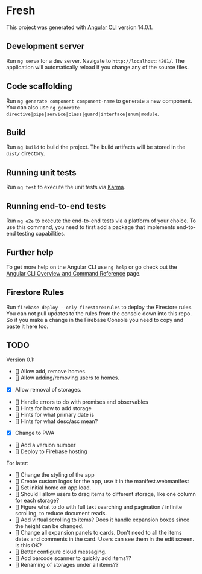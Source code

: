 # Fresh

This project was generated with [Angular CLI](https://github.com/angular/angular-cli) version 14.0.1.

## Development server

Run `ng serve` for a dev server. Navigate to `http://localhost:4201/`. The application will automatically reload if you change any of the source files.

## Code scaffolding

Run `ng generate component component-name` to generate a new component. You can also use `ng generate directive|pipe|service|class|guard|interface|enum|module`.

## Build

Run `ng build` to build the project. The build artifacts will be stored in the `dist/` directory.

## Running unit tests

Run `ng test` to execute the unit tests via [Karma](https://karma-runner.github.io).

## Running end-to-end tests

Run `ng e2e` to execute the end-to-end tests via a platform of your choice. To use this command, you need to first add a package that implements end-to-end testing capabilities.

## Further help

To get more help on the Angular CLI use `ng help` or go check out the [Angular CLI Overview and Command Reference](https://angular.io/cli) page.

## Firestore Rules

Run `firebase deploy --only firestore:rules` to deploy the Firestore rules. You can not pull updates to the rules from the console down into this repo. So if you make a change in the Firebase Console you need to copy and paste it here too.

## TODO

Version 0.1:

- [] Allow add, remove homes.
- [] Allow adding/removing users to homes.
- [x] Allow removal of storages.
- [] Handle errors to do with promises and observables
- [] Hints for how to add storage
- [] Hints for what primary date is
- [] Hints for what desc/asc mean?
- [x] Change to PWA
- [] Add a version number
- [] Deploy to Firebase hosting

For later:

- [] Change the styling of the app
- [] Create custom logos for the app, use it in the manifest.webmanifest
- [] Set initial home on app load.
- [] Should I allow users to drag items to different storage, like one column for each storage?
- [] Figure what to do with full text searching and pagination / infinite scrolling, to reduce document reads.
- [] Add virtual scrolling to items? Does it handle expansion boxes since the height can be changed.
- [] Change all expansion panels to cards. Don't need to all the items dates and comments in the card. Users can see them in the edit screen. Is this OK?
- [] Better configure cloud messaging.
- [] Add barcode scanner to quickly add items??
- [] Renaming of storages under all items??

